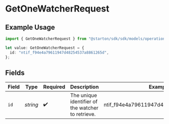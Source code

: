 # GetOneWatcherRequest

## Example Usage

```typescript
import { GetOneWatcherRequest } from "@starton/sdk/sdk/models/operations";

let value: GetOneWatcherRequest = {
  id: "ntif_f94e4a79611947d48254537a8861265d",
};
```

## Fields

| Field                                             | Type                                              | Required                                          | Description                                       | Example                                           |
| ------------------------------------------------- | ------------------------------------------------- | ------------------------------------------------- | ------------------------------------------------- | ------------------------------------------------- |
| `id`                                              | *string*                                          | :heavy_check_mark:                                | The unique identifier of the watcher to retrieve. | ntif_f94e4a79611947d48254537a8861265d             |